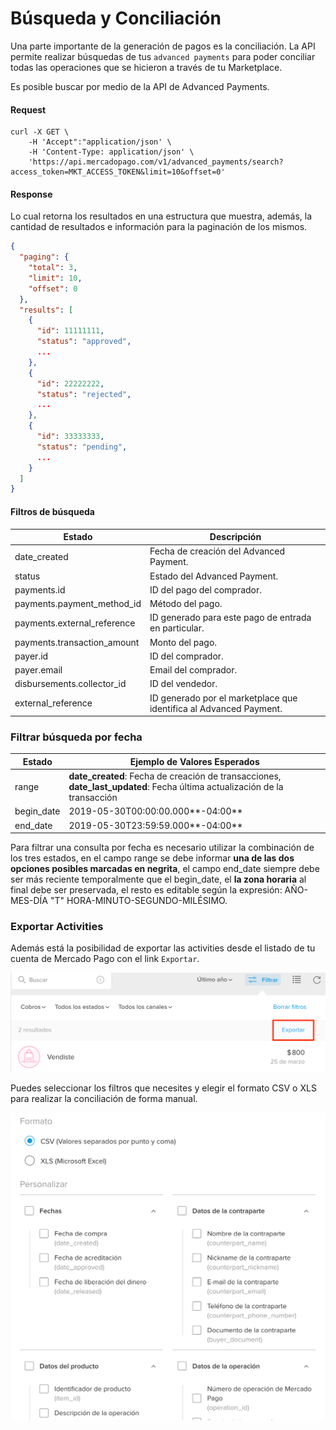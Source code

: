 # Búsqueda y Conciliación

Una parte importante de la generación de pagos es la conciliación. La API permite realizar búsquedas de tus `advanced payments` para poder conciliar todas las operaciones que se hicieron a través de tu Marketplace.

Es posible buscar por medio de la API de Advanced Payments.

#### Request
```curl
curl -X GET \
    -H 'Accept":"application/json' \
    -H 'Content-Type: application/json' \
    'https://api.mercadopago.com/v1/advanced_payments/search?access_token=MKT_ACCESS_TOKEN&limit=10&offset=0'
```

#### Response
Lo cual retorna los resultados en una estructura que muestra, además, la cantidad de resultados e información para la paginación de los mismos.
```json
{
  "paging": {
    "total": 3,
    "limit": 10,
    "offset": 0
  },
  "results": [
    {
      "id": 11111111,
      "status": "approved",
      ...
    },
    {
      "id": 22222222,
      "status": "rejected",
      ...
    },
    {
      "id": 33333333,
      "status": "pending",
      ...
    }
  ]
}
```

#### Filtros de búsqueda

Estado                       |Descripción                                                        |
-----------------------------|-------------------------------------------------------------------|
date_created                 |Fecha de creación del Advanced Payment.                            |
status                       |Estado del Advanced Payment.                                       |
payments.id                  |ID del pago del comprador.                                         |
payments.payment_method_id   |Método del pago.                                                   |
payments.external_reference  |ID generado para este pago de entrada en particular.               |
payments.transaction_amount  |Monto del pago.                                                    |
payer.id                     |ID del comprador.                                                  |
payer.email                  |Email del comprador.                                               |
disbursements.collector_id   |ID del vendedor.                                                   |
external_reference           |ID generado por el marketplace que identifica al Advanced Payment. |


### Filtrar búsqueda por fecha

Estado                       |Ejemplo de Valores Esperados                                                                                              |
-----------------------------|--------------------------------------------------------------------------------------------------------------------------|
range                        |**date_created**: Fecha de creación de transacciones, **date_last_updated**: Fecha última actualización de la transacción |
begin_date                   |2019-05-30T00:00:00.000**-04:00**                                                                                         |
end_date                     |2019-05-30T23:59:59.000**-04:00**                                                                                         |                                                                        
Para filtrar una consulta por fecha es necesario utilizar la combinación de los tres estados, en el campo range se debe informar **una de las dos opciones posibles marcadas en negrita**, el campo end_date siempre debe ser más reciente temporalmente que el begin_date, el **la zona horaria** al final debe ser preservada, el resto es editable según la expresión: AÑO-MES-DÍA "T" HORA-MINUTO-SEGUNDO-MILÉSIMO.

### Exportar Activities

Además está la posibilidad de exportar las activities desde el listado de tu cuenta de Mercado Pago con el link `Exportar`.

![export_activities](/images/advanced-payments/export_activities_es.png)

Puedes seleccionar los filtros que necesites y elegir el formato CSV o XLS para realizar la conciliación de forma manual.

![export_activities_2](/images/advanced-payments/export_activities_2_es.png)
